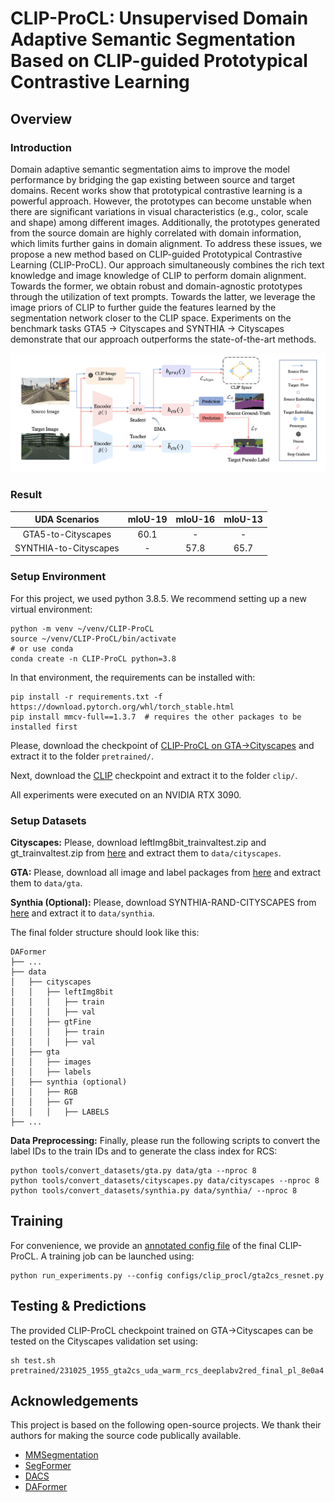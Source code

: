 # CLIP-ProCL: Unsupervised Domain Adaptive Semantic Segmentation Based on CLIP-guided Prototypical Contrastive Learning

## Overview

### Introduction

Domain adaptive semantic segmentation aims to improve the model performance by bridging the gap existing between source and target domains. Recent works show that prototypical contrastive learning is a powerful approach. However, the prototypes can become unstable when there are significant variations in visual characteristics (e.g., color, scale and shape) among different images. Additionally, the prototypes generated from the source domain are highly correlated with domain information, which limits further gains in domain alignment. To address these issues, we propose a new method based on CLIP-guided Prototypical Contrastive Learning (CLIP-ProCL). Our approach simultaneously combines the rich text knowledge and image knowledge of CLIP to perform domain alignment. Towards the former, we obtain robust and domain-agnostic prototypes through the utilization of text prompts. Towards the latter, we leverage the image priors of CLIP to further guide the features learned by the segmentation network closer to the CLIP space. Experiments on the benchmark tasks GTA5 $\rightarrow$  Cityscapes and SYNTHIA $\rightarrow$ Cityscapes demonstrate that our approach outperforms the state-of-the-art methods.

![Framework](resources/framework.png)

### Result

|    UDA  Scenarios    | mIoU-19 | mIoU-16 | mIoU-13 |
| :-------------------: | :-----: | :-----: | :-----: |
|  GTA5-to-Cityscapes  |  60.1  |    -    |    -    |
| SYNTHIA-to-Cityscapes |    -    |  57.8  |  65.7  |

### Setup Environment

For this project, we used python 3.8.5. We recommend setting up a new virtual
environment:

```shell
python -m venv ~/venv/CLIP-ProCL
source ~/venv/CLIP-ProCL/bin/activate
# or use conda
conda create -n CLIP-ProCL python=3.8
```

In that environment, the requirements can be installed with:

```shell
pip install -r requirements.txt -f https://download.pytorch.org/whl/torch_stable.html
pip install mmcv-full==1.3.7  # requires the other packages to be installed first
```

Please, download the checkpoint of [CLIP-ProCL on GTA→Cityscapes](https://drive.google.com/file/d/1QVSbS42cI9EkWf3IiCLuM7xA9ISKftVz/view?usp=sharing) and extract it to the folder `pretrained/`.

Next, download the [CLIP](https://drive.google.com/file/d/1IsX_a8K4KGhHnrlO8Y56Qa6JJ6333vvL/view?usp=drive_link) checkpoint and extract it to the folder `clip/`.

All experiments were executed on an NVIDIA RTX 3090.

### Setup Datasets

**Cityscapes:** Please, download leftImg8bit_trainvaltest.zip and
gt_trainvaltest.zip from [here](https://www.cityscapes-dataset.com/downloads/)
and extract them to `data/cityscapes`.

**GTA:** Please, download all image and label packages from
[here](https://download.visinf.tu-darmstadt.de/data/from_games/) and extract
them to `data/gta`.

**Synthia (Optional):** Please, download SYNTHIA-RAND-CITYSCAPES from
[here](http://synthia-dataset.net/downloads/) and extract it to `data/synthia`.

The final folder structure should look like this:

```none
DAFormer
├── ...
├── data
│   ├── cityscapes
│   │   ├── leftImg8bit
│   │   │   ├── train
│   │   │   ├── val
│   │   ├── gtFine
│   │   │   ├── train
│   │   │   ├── val
│   ├── gta
│   │   ├── images
│   │   ├── labels
│   ├── synthia (optional)
│   │   ├── RGB
│   │   ├── GT
│   │   │   ├── LABELS
├── ...
```

**Data Preprocessing:** Finally, please run the following scripts to convert the label IDs to the
train IDs and to generate the class index for RCS:

```shell
python tools/convert_datasets/gta.py data/gta --nproc 8
python tools/convert_datasets/cityscapes.py data/cityscapes --nproc 8
python tools/convert_datasets/synthia.py data/synthia/ --nproc 8
```

## Training

For convenience, we provide an [annotated config file](https://github.com/wanderHZ/CLIP-ProCL/blob/main/configs/clip_procl/gta2cs_resnet.py) of the final CLIP-ProCL.
A training job can be launched using:

```shell
python run_experiments.py --config configs/clip_procl/gta2cs_resnet.py
```

## Testing & Predictions

The provided CLIP-ProCL checkpoint trained on GTA→Cityscapes can be tested on the
Cityscapes validation set using:

```shell
sh test.sh pretrained/231025_1955_gta2cs_uda_warm_rcs_deeplabv2red_final_pl_8e0a4
```

## Acknowledgements

This project is based on the following open-source projects. We thank their
authors for making the source code publically available.

* [MMSegmentation](https://github.com/open-mmlab/mmsegmentation)
* [SegFormer](https://github.com/NVlabs/SegFormer)
* [DACS](https://github.com/vikolss/DACS)
* [DAFormer](https://github.com/lhoyer/DAFormer)
